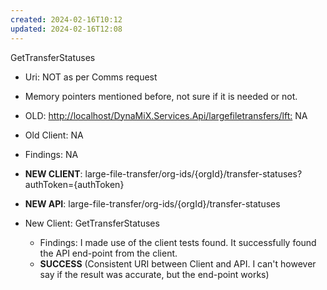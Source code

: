 ```yaml
---
created: 2024-02-16T10:12
updated: 2024-02-16T12:08
---
```

GetTransferStatuses  
- Uri: NOT as per Comms request  
- Memory pointers mentioned before, not sure if it is needed or not.

- OLD: [http://localhost/DynaMiX.Services.Api/largefiletransfers/lft:](http://localhost/DynaMiX.Services.Api/largefiletransfers/lft: "http://localhost/DynaMiX.Services.Api/largefiletransfers/lft:") NA  
- Old Client: NA  
- Findings: NA  

- **NEW CLIENT**: large-file-transfer/org-ids/{orgId}/transfer-statuses?authToken={authToken}
- **NEW API**: large-file-transfer/org-ids/{orgId}/transfer-statuses
- New Client: GetTransferStatuses  
	- Findings: I made use of the client tests found. It successfully found the API end-point from the client.
	- **SUCCESS** (Consistent URI between Client and API. I can't however say if the result was accurate, but the end-point works)

